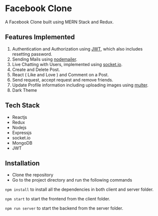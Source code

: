 # Facebook Clone

A Facebook Clone built using MERN Stack and Redux.

## Features Implemented

1. Authentication and Authorization using [JWT](https://jwt.io/), which also includes resetting password.
2. Sending Mails using [nodemailer](https://nodemailer.com/about/).
3. Live Chatting with Users, implemented using [socket.io](https://socket.io).
4. Create and Delete Post.
5. React ( Like and Love ) and Comment on a Post.
6. Send request, accept request and remove friends.
7. Update Profile information including uploading images using [multer](https://www.npmjs.com/package/multer).
8. Dark Theme

## Tech Stack

- Reactjs
- Redux
- Nodejs
- Expressjs
- socket.io
- MongoDB
- JWT

## Installation

- Clone the repository
- Go to the project directory and run the following commands

`npm install` to install all the dependencies in both client and server folder.

`npm start` to start the frontend from the client folder.

`npm run server` to start the backend from the server folder.
